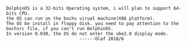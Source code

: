 	DolphinOS is a 32-bits Operating system, i will plan to support 64-bits CPU. 
	the OS can run on the bochs virual machine(X86 platform).
	The OS be install in floppy disk. you need to pay attention to the bochsrc file, if you can't run DolphinOS.
	In version 0.03B, the OS do not enter the vbe2.0 display mode. 
								------Olaf 2018/6

